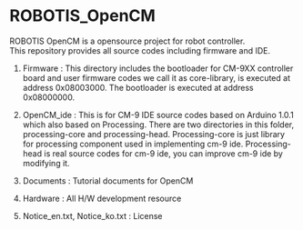 ROBOTIS_OpenCM
==================

ROBOTIS OpenCM is a opensource project for robot controller.  
This repository provides all source codes including firmware and IDE.
  
  1. Firmware : This directory includes the bootloader for CM-9XX controller board and 
              user firmware codes we call it as core-library, is executed at address 0x08003000.
              The bootloader is executed at address 0x08000000.
  2. OpenCM_ide : This is for CM-9 IDE source codes based on Arduino 1.0.1 which also based on Processing.
              There are two directories in this folder, processing-core and processing-head.
              Processing-core is just library for processing component used in implementing cm-9 ide.
              Processing-head is real source codes for cm-9 ide, you can improve cm-9 ide by modifying it.

  3. Documents : Tutorial documents for OpenCM
  4. Hardware : All H/W development resource
  5. Notice_en.txt, Notice_ko.txt : License


